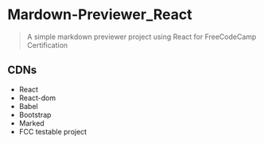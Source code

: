 # Mardown-Previewer_React
> A simple markdown previewer project using React for FreeCodeCamp Certification

## CDNs
- React
- React-dom
- Babel
- Bootstrap
- Marked
- FCC testable project